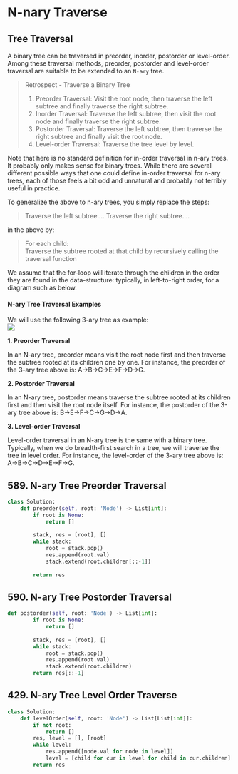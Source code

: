 # N-nary Traverse

## Tree Traversal

A binary tree can be traversed in preorder, inorder, postorder or level-order. Among these traversal methods, preorder, postorder and level-order traversal are suitable to be extended to an `N-ary` tree.

> Retrospect - Traverse a Binary Tree
>
> 1. Preorder Traversal: Visit the root node, then traverse the left subtree and finally traverse the right subtree.
> 2. Inorder Traversal: Traverse the left subtree, then visit the root node and finally traverse the right subtree.
> 3. Postorder Traversal: Traverse the left subtree, then traverse the right subtree and finally visit the root node.
> 4. Level-order Traversal: Traverse the tree level by level.

Note that here is no standard definition for in-order traversal in n-ary trees. It probably only makes sense for binary trees. While there are several different possible ways that one could define in-order traversal for n-ary trees, each of those feels a bit odd and unnatural and probably not terribly useful in practice.

To generalize the above to n-ary trees, you simply replace the steps:

> Traverse the left subtree.... Traverse the right subtree....

in the above by:

> For each child:  
>       Traverse the subtree rooted at that child by recursively calling the traversal function

We assume that the for-loop will iterate through the children in the order they are found in the data-structure: typically, in left-to-right order, for a diagram such as below.  


#### N-ary Tree Traversal Examples

We will use the following 3-ary tree as example:  
![](https://s3-us-west-1.amazonaws.com/s3-lc-upload/explore/cards/n-ary-tree/nary_tree_example.png)

**1. Preorder Traversal**

In an N-ary tree, preorder means visit the root node first and then traverse the subtree rooted at its children one by one. For instance, the preorder of the 3-ary tree above is: A-&gt;B-&gt;C-&gt;E-&gt;F-&gt;D-&gt;G.

**2. Postorder Traversal**

In an N-ary tree, postorder means traverse the subtree rooted at its children first and then visit the root node itself. For instance, the postorder of the 3-ary tree above is: B-&gt;E-&gt;F-&gt;C-&gt;G-&gt;D-&gt;A.

**3. Level-order Traversal**

Level-order traversal in an N-ary tree is the same with a binary tree. Typically, when we do breadth-first search in a tree, we will traverse the tree in level order. For instance, the level-order of the 3-ary tree above is: A-&gt;B-&gt;C-&gt;D-&gt;E-&gt;F-&gt;G.

## 589. N-ary Tree Preorder Traversal

```python
class Solution:
    def preorder(self, root: 'Node') -> List[int]:
        if root is None:
            return []
        
        stack, res = [root], []            
        while stack:
            root = stack.pop()
            res.append(root.val)
            stack.extend(root.children[::-1])
                
        return res
```

## 590. N-ary Tree Postorder Traversal

```python
def postorder(self, root: 'Node') -> List[int]:
        if root is None:
            return []
        
        stack, res = [root], []            
        while stack:
            root = stack.pop()    
            res.append(root.val)
            stack.extend(root.children)                       
        return res[::-1]
```

## 429. N-ary Tree Level Order Traverse

```python
class Solution:
    def levelOrder(self, root: 'Node') -> List[List[int]]:
        if not root:
            return []
        res, level = [], [root]
        while level:
            res.append([node.val for node in level])
            level = [child for cur in level for child in cur.children]
        return res
```

